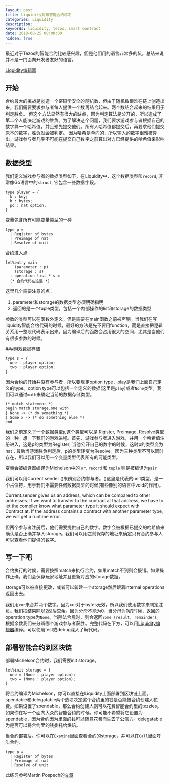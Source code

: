 ```yaml
---
layout: post
title: Liquidity对赌智能合约练习
categories: Liquidity
description: 
keywords: liquidity, tezos, smart contract
date: 2018-08-25 00:00:00
hidden: true
---
```

最近对于Tezos的智能合约比较感兴趣，但是他们用的语言非常多的坑。总结来说并不是一门面向开发者友好的语言。

<!-- more -->

[Liquidity编辑器](http://www.liquidity-lang.org/zeronet/)

开始
----
合约最大的挑战是创造一个密码学安全的随机数，但由于随机数很难在链上创造出来，我们需要要求参与者每人提供一个数再结合起来。两个数结合起来的结果用于判定胜负。
但这个方法显然有很大的缺点，因为判定算法是公开的，所以造成了第二个人能决定游戏的胜负。为了解决这个问题，我们要求游戏参与者根据自己的数字算一个哈希值，并且预先提交他们。所有人哈希值都提交后，再要求他们提交原本的数字，胜负就会被判定。
因为哈希是单向的，所以输入的数字很难被算出，游戏参与者几乎不可能在提交自己数字之前算出对方已经提供的哈希值来影响结果。

数据类型
---------

我们定义游戏参与者的数据类型如下，在Liquidity中，这个数据类型叫`record`, 非常像Go语言中的`struct`, 它包含一些数据字段。
```
type player = {
  k : key;
  h : bytes;
  po : nat option;
}
```

变量包含所有可能变量类型的一种
```
type p =
  | Register of bytes
  | Preimage of nat
  | Resolve of unit
```

合约进入点
```
let%entry main
    (parameter : p)
    (storage : s)
  : operation list * s =
  (* 合约代码在这里 *)
```
这里几个需要注意的点：
1. parameter和storage的数据类型必须明确指明
2. 返回的是一个tuple类型，包括一个内部操作的list和storage的数据类型

参数的类型可以在函数外定义，但是需要在main函数之前被声明。当我们在写liquidity智能合约代码的时候，最好的方法是先不要用function，而是直接把逻辑关系用一整段代码表示出来。因为编译后的函数会占用很大的空间，尤其是当他们有很多参数的时候。


###游戏数据存储

```
type s = {
  one : player option;
  two : player option;
}
```
因为合约的开始并没有参与者，所以要规定option type，play是我们上面自己定义的type。option type可以包括一个定义的数据(这里是`play`)或者`None`类型。我们可以通过`math`来确定当前的数据存储类型。

```
(* match statement *)
begin match storage.one with
| None -> (* do something *)
| Some x -> (* do something else *)
end
```

我们之前定义了一个数据类型`p`,这个类型可以是 Rigister, Preimage, Resolve类型的一种。想一下我们的游戏进程。首先，游戏参与者进入游戏，并用一个哈希值注册进入，这是p的类型为Register; 当他公开自己的数字的时候，这时p的类型变为nat；最后当游戏胜负判定后，p的类型转变为Resolve。因为三种类型不可以同时存在，所以我们可以用一个变量类型代表所有的可能类型。

变量会被编译器编译为Michelson中的 `or`. `record` 和 `tuple` 则是被编译为`pair`

我们可以用Current.sender ()来辨别合约参与者。()这里是代表的unit类型，是一个占位符，用于我们不需要任何数据类型的时候(有些像别的语言中void的作用)。

Current.sender gives us an address, which can be compared to other addresses. If we want to transfer to the contract at that address, we have to let the compiler know what parameter type it should expect with Contract.at. If the address contains a contract with another parameter type, we will get a runtime error.


但两个参与者注册后，他们需要提供自己的数字。数字会被根据已提交的哈希值来确认是否正确并存入storage。我们可以用之前保存的地址来确定只有合约参与人可以查看他们提供的数字。


写一下吧
----------
合约执行的时候，需要按照match来执行合约，如果match不到则会报错。如果操作正确，我们会保存玩家地址并且更新对应的storage数据。

storage可以被直接更改，或者可以新建一个storage然后跟着internal operations返回出去。

我们用`xor`来合并两个数字。因为xor对于bytes无效，所以我们使用数字来判定胜负。我们把结果除以2然后查余。因为分母不能为0，当分母为0的时候，返回的operation type为`None`。当除法合规时，则会返回`Some (result, remainder)`。根据余数我们来分辨哪个游戏参与者获胜。完整代码在下方，可以用[Liquidity编辑器](http://www.liquidity-lang.org/zeronet/)编译。可以使用test或debug深入了解代码。


部署智能合约到区块链
--------------------
部署Michelson合约时，我们需要init storage。
```
let%init storage = {
  one = (None : player option);
  two = (None : player option);
}
```
将合约编译为Michelson，你可以直接在Liquidity上面部署到区块链上面。
spendable和delegatable两个选项决定这个合约里的钱是否能被合约创建人花费。如果设置了spendable，那么合约创建人则可以花费智能合约里的tezzies。如果你在写一个面向大众的智能合约的时候，你可能不希望将它设置为spendable，因为合约因为里面的钱可以随意花费而失去了公信力。delegatable为是否可以将合约里的钱委托给烘焙。

当合约部署后。你可以在`Examine`里面查看合约的storage，并可以在`Call`里面呼叫合约.





```
type p =
  | Register of bytes
  | Preimage of nat
  | Resolve of unit
```


此练习参考Martin Pospech的[文章](https://martin.pospech.cz/post/getting_started_with_liquidity/)